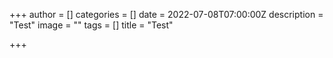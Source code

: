 +++
author = []
categories = []
date = 2022-07-08T07:00:00Z
description = "Test"
image = ""
tags = []
title = "Test"

+++
